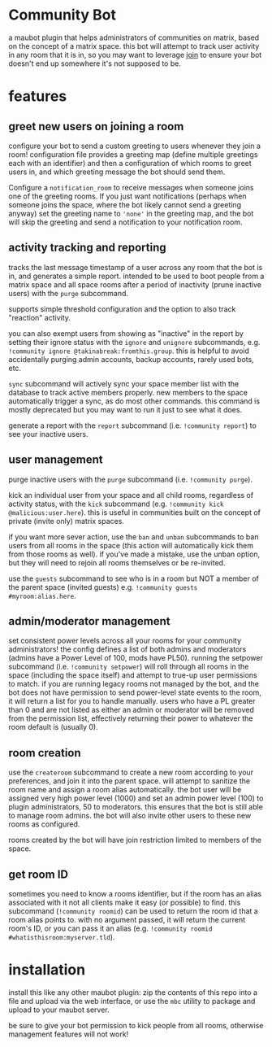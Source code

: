 # Community Bot

a maubot plugin that helps administrators of communities on matrix, based on the concept of a matrix space. this bot
will attempt to track user activity in any room that it is in, so you may want to leverage
[join](https://github.com/williamkray/maubot-join) to ensure your bot doesn't end up somewhere it's not supposed to be.

# features

## greet new users on joining a room

configure your bot to send a custom greeting to users whenever they join a room! configuration file provides a greeting
map (define multiple greetings each with an identifier) and then a configuration of which rooms to greet users in, and
which greeting message the bot should send them.

Configure a `notification_room` to receive messages when someone joins one of the greeting rooms. If you just want
notifications (perhaps when someone joins the space, where the bot likely cannot send a greeting anyway) set the
greeting name to `'none'` in the greeting map, and the bot will skip the greeting and send a notification to your
notification room.

## activity tracking and reporting

tracks the last message timestamp of a user across any room that the bot is in, and generates a simple report. intended
to be used to boot people from a matrix space and all space rooms after a period of inactivity (prune inactive users)
with the `purge` subcommand.

supports simple threshold configuration and the option to also track "reaction" activity. 

you can also exempt users from showing as "inactive" in the report by setting their ignore status with the `ignore` and
`unignore` subcommands, e.g. `!community ignore @takinabreak:fromthis.group`. this is helpful to avoid accidentally
purging admin accounts, backup accounts, rarely used bots, etc.

`sync` subcommand will actively sync your space member list with the database to track active members properly. new
members to the space automatically trigger a sync, as do most other commands. this command is mostly deprecated but you
may want to run it just to see what it does.

generate a report with the `report` subcommand (i.e. `!community report`) to see your inactive users. 

## user management

purge inactive users with the `purge` subcommand (i.e. `!community purge`).

kick an individual user from your space and all child rooms, regardless of activity status, with the `kick` subcommand
(e.g. `!community kick @malicious:user.here`). this is useful in communities built on the concept of private (invite
only) matrix spaces.

if you want more sever action, use the `ban` and `unban` subcommands to ban users from all rooms in the space (this action
will automatically kick them from those rooms as well). if you've made a mistake, use the unban option, but they will
need to rejoin all rooms themselves or be re-invited.

use the `guests` subcommand to see who is in a room but NOT a member of the parent space (invited guests) e.g.
`!community guests #myroom:alias.here`.

## admin/moderator management

set consistent power levels across all your rooms for your community administrators! the config defines a list of both
admins and moderators (admins have a Power Level of 100, mods have PL50). running the setpower subcommand (i.e.
`!community setpower`) will roll through all rooms in the space (including the space itself) and attempt to true-up user
permissions to match. if you are running legacy rooms not managed by the bot, and the bot does not have permission to
send power-level state events to the room, it will return a list for you to handle manually. users who have a PL greater
than 0 and are not listed as either an admin or moderator will be removed from the permission list, effectively
returning their power to whatever the room default is (usually 0).

## room creation

use the `createroom` subcommand to create a new room according to your preferences, and join it into the parent space.
will attempt to sanitize the room name and assign a room alias automatically. the bot user will be assigned very high
power level (1000) and set an admin power level (100) to plugin administrators, 50 to moderators. this ensures that the
bot is still able to manage room admins. the bot will also invite other users to these new rooms as configured.

rooms created by the bot will have join restriction limited to members of the space.

## get room ID

sometimes you need to know a rooms identifier, but if the room has an alias associated with it not all clients make it
easy (or possible) to find. this subcommand (`!community roomid`) can be used to return the room id that a room alias
points to. with no argument passed, it will return the current room's ID, or you can pass it an alias (e.g. `!community
roomid #whatisthisroom:myserver.tld`).

# installation

install this like any other maubot plugin: zip the contents of this repo into a file and upload via the web interface,
or use the `mbc` utility to package and upload to your maubot server. 

be sure to give your bot permission to kick people from all rooms, otherwise management features will not work!
